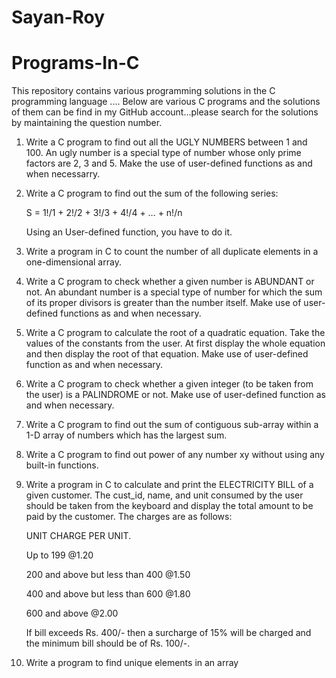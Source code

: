 # Sayan-Roy
# Programs-In-C
This repository contains various programming solutions in the C programming language .... Below are various C programs and the solutions of them can be find in my GitHub account...please search for the solutions by maintaining the question number.
1. Write a C program to find out all the UGLY NUMBERS between 1 and 100. An ugly number is a special type of number whose only prime factors are 2, 3 and 5. Make the use of user-defined functions as and when necessarry.
2.	Write a C program to find out the sum of the following series:

      S = 1!/1 + 2!/2 + 3!/3 + 4!/4 + … + n!/n 

      Using an User-defined function, you have to do it.
   
3. Write a program in C to count the number of all duplicate elements in a one-dimensional array.
4. Write a C program to check whether a given number is ABUNDANT or not. An abundant number is a special type of number for which the sum of its proper divisors is greater than the number itself. Make use of user-defined functions as and when necessary.
5. Write a C program to calculate the root of a quadratic equation. Take the values of the constants from the user. At first display the whole equation and then display the root of that equation. Make use of user-defined function as and when necessary. 
6. Write a C program to check whether a given integer (to be taken from the user) is a PALINDROME or not. Make use of user-defined function as and when necessary.
7. Write a C program to find out the sum of contiguous sub-array within a 1-D array of numbers which has the largest sum. 
8. Write a C program to find out power of any number xy without using any built-in functions.
9. Write a program in C to calculate and print the ELECTRICITY BILL of a given customer. The cust_id, name, and unit consumed by the user should be taken from the keyboard and display the total amount to be paid by the customer. 
      The charges are as follows: 

      UNIT	CHARGE PER UNIT.

      Up to 199	@1.20

      200 and above but less than 400	@1.50

      400 and above but less than 600	@1.80

      600 and above	@2.00

      If bill exceeds Rs. 400/- then a surcharge of 15% will be charged and the minimum bill should be of Rs. 100/-.
  10. Write a program to find unique elements in an array    
